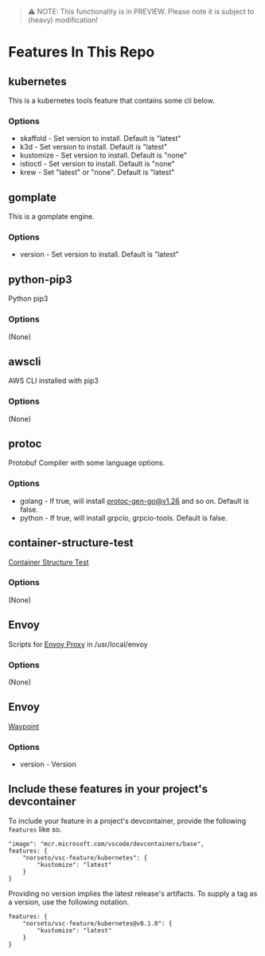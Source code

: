 > ⚠️ NOTE: This functionality is in PREVIEW. Please note it is subject to (heavy) modification!  

# Features In This Repo

## kubernetes
This is a kubernetes tools feature that contains some cli below.
### Options
- skaffold - Set version to install. Default is "latest"
- k3d - Set version to install. Default is "latest"
- kustomize - Set version to install. Default is "none"
- istioctl - Set version to install. Default is "none"
- krew - Set "latest" or "none". Default is "latest"

## gomplate
This is a gomplate engine.
### Options
- version - Set version to install. Default is "latest"

## python-pip3
Python pip3
### Options
(None)

## awscli
AWS CLI installed with pip3
### Options
(None)

## protoc
Protobuf Compiler with some language options.
### Options
- golang - If true, will install protoc-gen-go@v1.26 and so on. Default is false.
- python - If true, will install grpcio, grpcio-tools. Default is false.

## container-structure-test
[Container Structure Test](https://github.com/GoogleContainerTools/container-structure-test)
### Options
(None)

## Envoy
Scripts for [Envoy Proxy](https://www.envoyproxy.io/) in /usr/local/envoy
### Options
(None)

## Envoy
[Waypoint](https://www.waypointproject.io/)
### Options
- version - Version

## Include these features in your project's devcontainer 

To include your feature in a project's devcontainer, provide the following `features` like so.

```jsonc
"image": "mcr.microsoft.com/vscode/devcontainers/base",
features: {
    "norseto/vsc-feature/kubernetes": {
        "kustomize": "latest"
    }
}
```

Providing no version implies the latest release's artifacts.  To supply a tag as a version, use the following notation.

```jsonc
features: {
    "norseto/vsc-feature/kubernetes@v0.1.0": {
        "kustomize": "latest"
    }
}
```
